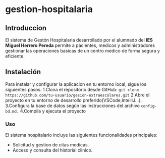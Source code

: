 # gestion-hospitalaria

## **Introduccion**
El sistema de Gestón Hospitalaria desarrollado por el alumnado del **IES Miguel Herrero Pereda** 
permite a pacientes, medicos y administradores gestionar las operaciones basicas de un centro
medico de forma segura y eficiente.

## **Instalación**
Para instalar y configurar la aplicacion en tu entorno local, sigue los siguientes pasos:
1.Clona el repositorio desde GitHub:
    `git clone https://github.com/tu-usuario/gesion-extraescolares.git`
2.Abre el proyecto en tu entorno de desarrollo preferido(VSCode,IntelliJ...).
3.Configura la base de datos según las instrucciones del archivo `config-bd.md.`
4.Compila y ejecuta el proyecto

### Uso
El sistema hospitalario incluye las siguientes funcionalidades principales:
+ Solicitud y gestion de citas medicas.
+ Acceso y consulta del historial clinico.


